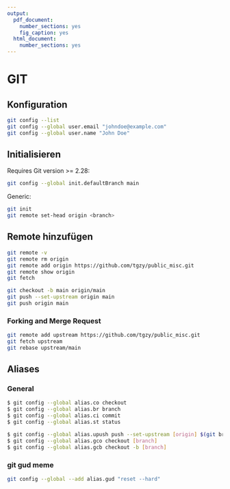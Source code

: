 ```yaml
---
output:
  pdf_document: 
    number_sections: yes
    fig_caption: yes
  html_document: 
    number_sections: yes
---
```

# GIT

## Konfiguration
```bash
git config --list
git config --global user.email "johndoe@example.com"
git config --global user.name "John Doe"
```

## Initialisieren
Requires Git version >= 2.28:
```bash
git config --global init.defaultBranch main
```

Generic:
```bash
git init
git remote set-head origin <branch>
```

## Remote hinzufügen
```bash
git remote -v
git remote rm origin
git remote add origin https://github.com/tgzy/public_misc.git
git remote show origin
git fetch
```

```bash
git checkout -b main origin/main
git push --set-upstream origin main
git push origin main
```

### Forking and Merge Request

```bash
git remote add upstream https://github.com/tgzy/public_misc.git
git fetch upstream
git rebase upstream/main
```

## Aliases

### General
```bash
$ git config --global alias.co checkout
$ git config --global alias.br branch
$ git config --global alias.ci commit
$ git config --global alias.st status
```

```bash
$ git config --global alias.upush push --set-upstream [origin] $(git branch --show-current)
$ git config --global alias.gco checkout [branch]
$ git config --global alias.gcb checkout -b [branch]
```

### git gud meme
```bash
git config --global --add alias.gud "reset --hard"
```
